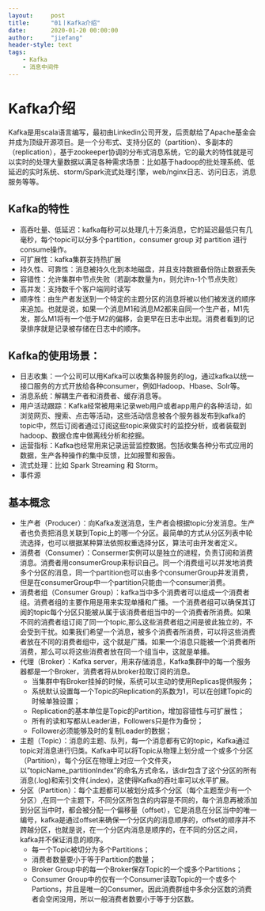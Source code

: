 ```yaml
---
layout:     post
title:      "01丨Kafka介绍"
date:       2020-01-20 00:00:00
author:     "jiefang"
header-style: text
tags:
    - Kafka
    - 消息中间件
---
```

# Kafka介绍
Kafka是用scala语言编写，最初由Linkedin公司开发，后贡献给了Apache基金会并成为顶级开源项目。是一个分布式、支持分区的（partition）、多副本的（replication），基于zookeeper协调的分布式消息系统，它的最大的特性就是可以实时的处理大量数据以满足各种需求场景：比如基于hadoop的批处理系统、低延迟的实时系统、storm/Spark流式处理引擎，web/nginx日志、访问日志，消息服务等等。
## Kafka的特性
- 高吞吐量、低延迟：kafka每秒可以处理几十万条消息，它的延迟最低只有几毫秒，每个topic可以分多个partition，consumer group 对 partition 进行consume操作。
- 可扩展性：kafka集群支持热扩展
- 持久性、可靠性：消息被持久化到本地磁盘，并且支持数据备份防止数据丢失
- 容错性：允许集群中节点失败（若副本数量为n，则允许n-1个节点失败）
- 高并发：支持数千个客户端同时读写
- 顺序性：由生产者发送到一个特定的主题分区的消息将被以他们被发送的顺序来追加。也就是说，如果一个消息M1和消息M2都来自同一个生产者，M1先发，那么M1将有一个低于M2的偏移，会更早在日志中出现。消费者看到的记录排序就是记录被存储在日志中的顺序。

## Kafka的使用场景：
- 日志收集：一个公司可以用Kafka可以收集各种服务的log，通过kafka以统一接口服务的方式开放给各种consumer，例如Hadoop、Hbase、Solr等。
- 消息系统：解耦生产者和消费者、缓存消息等。
- 用户活动跟踪：Kafka经常被用来记录web用户或者app用户的各种活动，如浏览网页、搜索、点击等活动，这些活动信息被各个服务器发布到kafka的topic中，然后订阅者通过订阅这些topic来做实时的监控分析，或者装载到hadoop、数据仓库中做离线分析和挖掘。
- 运营指标：Kafka也经常用来记录运营监控数据。包括收集各种分布式应用的数据，生产各种操作的集中反馈，比如报警和报告。
- 流式处理：比如 Spark Streaming 和 Storm。
- 事件源


## 基本概念
- 生产者（Producer）：向Kafka发送消息，生产者会根据topic分发消息。生产者也负责把消息关联到Topic上的哪一个分区。最简单的方式从分区列表中轮流选择，也可以根据某种算法依照权重选择分区，算法可由开发者定义。
- 消费者（Consumer）：Consermer实例可以是独立的进程，负责订阅和消费消息。消费者用consumerGroup来标识自己。同一个消费组可以并发地消费多个分区的消息，同一个partition也可以由多个consumerGroup并发消费，但是在consumerGroup中一个partition只能由一个consumer消费。
- 消费者组（Consumer Group）：kafka当中多个消费者可以组成一个消费者组。消费者组的主要作用是用来实现单播和广播。一个消费者组可以确保其订阅的topic每个分区只能被从属于该消费者组当中的一个消费者所消费。如果不同的消费者组订阅了同一个topic,那么这些消费者组之间是彼此独立的，不会受到干扰。如果我们希望一个消息，被多个消费者所消费，可以将这些消费者放在不同的消费者组中，这个就是广播。如果一个消息只能被一个消费者所消费，那么可以将这些消费者放在同一个组当中，这就是单播。
- 代理（Broker）：Kafka server，用来存储消息，Kafka集群中的每一个服务器都是一个Broker，消费者将从broker拉取订阅的消息。
    - 当集群中有Broker挂掉的时候，系统可以主动的使用Replicas提供服务；
    - 系统默认设置每一个Topic的Replication的系数为1，可以在创建Topic的时候单独设置；
    - Replication的基本单位是Topic的Partition，增加容错性与可扩展性；
    - 所有的读和写都从Leader进，Followers只是作为备份；
    - Follower必须能够及时的复制Leader的数据；
- 主题（Topic）：消息的主题、队列，每一个消息都有它的topic，Kafka通过topic对消息进行归类。Kafka中可以将Topic从物理上划分成一个或多个分区（Partition），每个分区在物理上对应一个文件夹，以”topicName_partitionIndex”的命名方式命名，该dir包含了这个分区的所有消息(.log)和索引文件(.index)，这使得Kafka的吞吐率可以水平扩展。
- 分区（Partition）：每个主题都可以被划分成多个分区（每个主题至少有一个分区）,在同一个主题下，不同分区所包含的内容是不同的，每个消息再被添加到分区当中时，都会被分配一个偏移量（offset），它是消息在分区当中的唯一编号，kafka是通过offset来确保一个分区内的消息顺序的，offset的顺序并不跨越分区，也就是说，在一个分区内消息是顺序的，在不同的分区之间，kafka并不保证消息的顺序。
    - 每一个Topic被切分为多个Partitions；
    - 消费者数量要小于等于Partition的数量；
    - Broker Group中的每一个Broker保存Topic的一个或多个Partitions；
    - Consumer Group中的仅有一个Consumer读取Topic的一个或多个Partions，并且是唯一的Consumer。因此消费群组中多余分区数的消费者会空闲没用，所以一般消费者数要小于等于分区数。

